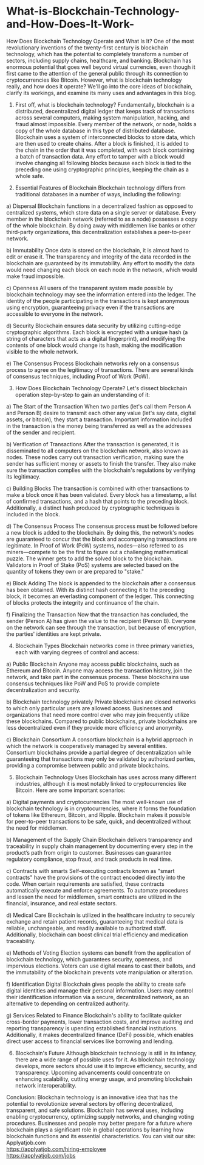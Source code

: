# What-is-Blockchain-Technology-and-How-Does-It-Work-
How Does Blockchain Technology Operate and What Is It?
One of the most revolutionary inventions of the twenty-first century is blockchain technology, which has the potential to completely transform a number of sectors, including supply chains, healthcare, and banking. Blockchain has enormous potential that goes well beyond virtual currencies, even though it first came to the attention of the general public through its connection to cryptocurrencies like Bitcoin. However, what is blockchain technology really, and how does it operate? We'll go into the core ideas of blockchain, clarify its workings, and examine its many uses and advantages in this blog.

1. First off, what is blockchain technology?
Fundamentally, blockchain is a distributed, decentralized digital ledger that keeps track of transactions across several computers, making system manipulation, hacking, and fraud almost impossible. Every member of the network, or node, holds a copy of the whole database in this type of distributed database. Blockchain uses a system of interconnected blocks to store data, which are then used to create chains. After a block is finished, it is added to the chain in the order that it was completed, with each block containing a batch of transaction data. Any effort to tamper with a block would involve changing all following blocks because each block is tied to the preceding one using cryptographic principles, keeping the chain as a whole safe.

2. Essential Features of Blockchain
Blockchain technology differs from traditional databases in a number of ways, including the following:

a) Dispersal
Blockchain functions in a decentralized fashion as opposed to centralized systems, which store data on a single server or database. Every member in the blockchain network (referred to as a node) possesses a copy of the whole blockchain. By doing away with middlemen like banks or other third-party organizations, this decentralization establishes a peer-to-peer network.

b) Immutability
Once data is stored on the blockchain, it is almost hard to edit or erase it. The transparency and integrity of the data recorded in the blockchain are guaranteed by its immutability. Any effort to modify the data would need changing each block on each node in the network, which would make fraud impossible.

c) Openness
All users of the transparent system made possible by blockchain technology may see the information entered into the ledger. The identity of the people participating in the transactions is kept anonymous using encryption, guaranteeing privacy even if the transactions are accessible to everyone in the network.

d) Security
Blockchain ensures data security by utilizing cutting-edge cryptographic algorithms. Each block is encrypted with a unique hash (a string of characters that acts as a digital fingerprint), and modifying the contents of one block would change its hash, making the modification visible to the whole network.

e) The Consensus Process
Blockchain networks rely on a consensus process to agree on the legitimacy of transactions. There are several kinds of consensus techniques, including Proof of Work (PoW).

3. How Does Blockchain Technology Operate?
Let's dissect blockchain operation step-by-step to gain an understanding of it:

a) The Start of the Transaction
When two parties (let's call them Person A and Person B) desire to transmit each other any value (let's say data, digital assets, or bitcoin), they start a transaction. Important information included in the transaction is the money being transferred as well as the addresses of the sender and recipient.

b) Verification of Transactions
After the transaction is generated, it is disseminated to all computers on the blockchain network, also known as nodes. These nodes carry out transaction verification, making sure the sender has sufficient money or assets to finish the transfer. They also make sure the transaction complies with the blockchain's regulations by verifying its legitimacy.

c) Building Blocks
The transaction is combined with other transactions to make a block once it has been validated. Every block has a timestamp, a list of confirmed transactions, and a hash that points to the preceding block. Additionally, a distinct hash produced by cryptographic techniques is included in the block.

d) The Consensus Process
The consensus process must be followed before a new block is added to the blockchain. By doing this, the network's nodes are guaranteed to concur that the block and accompanying transactions are legitimate. In Proof of Work (PoW) systems, nodes—also referred to as miners—compete to be the first to figure out a challenging mathematical puzzle. The winner gets to add the solved block to the blockchain. Validators in Proof of Stake (PoS) systems are selected based on the quantity of tokens they own or are prepared to "stake."

e) Block Adding
The block is appended to the blockchain after a consensus has been obtained. With its distinct hash connecting it to the preceding block, it becomes an everlasting component of the ledger. This connecting of blocks protects the integrity and continuance of the chain.

f) Finalizing the Transaction
Now that the transaction has concluded, the sender (Person A) has given the value to the recipient (Person B). Everyone on the network can see through the transaction, but because of encryption, the parties' identities are kept private.

4. Blockchain Types
Blockchain networks come in three primary varieties, each with varying degrees of control and access:

a) Public Blockchain
Anyone may access public blockchains, such as Ethereum and Bitcoin. Anyone may access the transaction history, join the network, and take part in the consensus process. These blockchains use consensus techniques like PoW and PoS to provide complete decentralization and security.

b) Blockchain technology privately
Private blockchains are closed networks to which only particular users are allowed access. Businesses and organizations that need more control over who may join frequently utilize these blockchains. Compared to public blockchains, private blockchains are less decentralized even if they provide more efficiency and anonymity.

c) Blockchain Consortium
A consortium blockchain is a hybrid approach in which the network is cooperatively managed by several entities. Consortium blockchains provide a partial degree of decentralization while guaranteeing that transactions may only be validated by authorized parties, providing a compromise between public and private blockchains.

5. Blockchain Technology Uses
Blockchain has uses across many different industries, although it is most notably linked to cryptocurrencies like Bitcoin. Here are some important scenarios:

a) Digital payments and cryptocurrencies
The most well-known use of blockchain technology is in cryptocurrencies, where it forms the foundation of tokens like Ethereum, Bitcoin, and Ripple. Blockchain makes it possible for peer-to-peer transactions to be safe, quick, and decentralized without the need for middlemen.

b) Management of the Supply Chain
Blockchain delivers transparency and traceability in supply chain management by documenting every step in the product’s path from origin to customer. Businesses can guarantee regulatory compliance, stop fraud, and track products in real time.

c) Contracts with smarts
Self-executing contracts known as "smart contracts" have the provisions of the contract encoded directly into the code. When certain requirements are satisfied, these contracts automatically execute and enforce agreements. To automate procedures and lessen the need for middlemen, smart contracts are utilized in the financial, insurance, and real estate sectors.

d) Medical Care
Blockchain is utilized in the healthcare industry to securely exchange and retain patient records, guaranteeing that medical data is reliable, unchangeable, and readily available to authorized staff. Additionally, blockchain can boost clinical trial efficiency and medication traceability.

e) Methods of Voting
Election systems can benefit from the application of blockchain technology, which guarantees security, openness, and impervious elections. Voters can use digital means to cast their ballots, and the immutability of the blockchain prevents vote manipulation or alteration.

f) Identification Digital
Blockchain gives people the ability to create safe digital identities and manage their personal information. Users may control their identification information via a secure, decentralized network, as an alternative to depending on centralized authority.

g) Services Related to Finance
Blockchain's ability to facilitate quicker cross-border payments, lower transaction costs, and improve auditing and reporting transparency is upending established financial institutions. Additionally, it makes decentralized finance (DeFi) possible, which enables direct user access to financial services like borrowing and lending.

6. Blockchain's Future
Although blockchain technology is still in its infancy, there are a wide range of possible uses for it. As blockchain technology develops, more sectors should use it to improve efficiency, security, and transparency. Upcoming advancements could concentrate on enhancing scalability, cutting energy usage, and promoting blockchain network interoperability.

Conclusion:
Blockchain technology is an innovative idea that has the potential to revolutionize several sectors by offering decentralized, transparent, and safe solutions. Blockchain has several uses, including enabling cryptocurrency, optimizing supply networks, and changing voting procedures. Businesses and people may better prepare for a future where blockchain plays a significant role in global operations by learning how blockchain functions and its essential characteristics.
You can visit our site: Applyatjob.com<br>
 https://applyatjob.com/hiring-employee<br>
https://applyatjob.com/jobs
